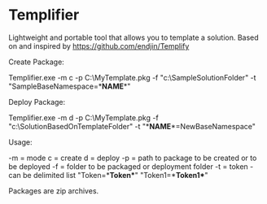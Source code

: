 Templifier
==================================

Lightweight and portable tool that allows you to template a solution.
Based on and inspired by https://github.com/endjin/Templify

Create Package:

  Templifier.exe -m c -p C:\MyTemplate.pkg -f "c:\SampleSolutionFolder" -t "SampleBaseNamespace=\*__NAME__\*"

Deploy Package:

  Templifier.exe -m d -p C:\MyTemplate.pkg -f "c:\SolutionBasedOnTemplateFolder" -t "\*__NAME__\*=NewBaseNamespace"

Usage:

 -m = mode
      c = create
      d = deploy
 -p = path to package to be created or to be deployed
 -f = folder to be packaged or deployment folder
 -t = token - can be delimited list "Token=\*__Token\*__" "Token1=\*__Token1\*__"
 
Packages are zip archives.
 
